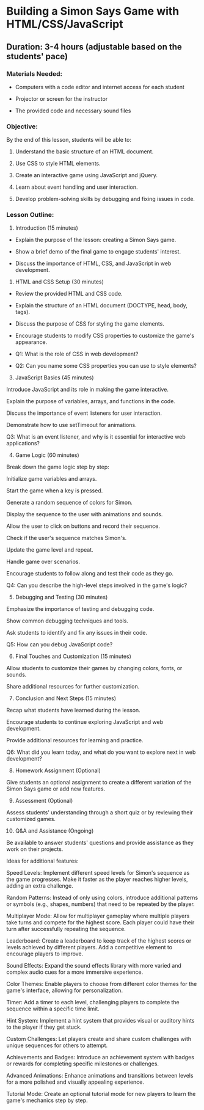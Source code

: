 # Building a Simon Says Game with HTML/CSS/JavaScript

## Duration: 3-4 hours (adjustable based on the students' pace)

### Materials Needed:

- Computers with a code editor and internet access for each student

- Projector or screen for the instructor

- The provided code and necessary sound files

### Objective:

By the end of this lesson, students will be able to:

1. Understand the basic structure of an HTML document.

1. Use CSS to style HTML elements.

1. Create an interactive game using JavaScript and jQuery.

1. Learn about event handling and user interaction.

1. Develop problem-solving skills by debugging and fixing issues in code.

### Lesson Outline:

1. Introduction (15 minutes)

- Explain the purpose of the lesson: creating a Simon Says game.

- Show a brief demo of the final game to engage students' interest.

- Discuss the importance of HTML, CSS, and JavaScript in web development.

1. HTML and CSS Setup (30 minutes)

- Review the provided HTML and CSS code.

- Explain the structure of an HTML document (DOCTYPE, head, body, tags).

- Discuss the purpose of CSS for styling the game elements.

- Encourage students to modify CSS properties to customize the game's appearance.

- Q1: What is the role of CSS in web development?

- Q2: Can you name some CSS properties you can use to style elements?

3. JavaScript Basics (45 minutes)

Introduce JavaScript and its role in making the game interactive.

Explain the purpose of variables, arrays, and functions in the code.

Discuss the importance of event listeners for user interaction.

Demonstrate how to use setTimeout for animations.

Q3: What is an event listener, and why is it essential for interactive web applications?

4. Game Logic (60 minutes)

Break down the game logic step by step:

Initialize game variables and arrays.

Start the game when a key is pressed.

Generate a random sequence of colors for Simon.

Display the sequence to the user with animations and sounds.

Allow the user to click on buttons and record their sequence.

Check if the user's sequence matches Simon's.

Update the game level and repeat.

Handle game over scenarios.

Encourage students to follow along and test their code as they go.

Q4: Can you describe the high-level steps involved in the game's logic?

5. Debugging and Testing (30 minutes)

Emphasize the importance of testing and debugging code.

Show common debugging techniques and tools.

Ask students to identify and fix any issues in their code.

Q5: How can you debug JavaScript code?

6. Final Touches and Customization (15 minutes)

Allow students to customize their games by changing colors, fonts, or sounds.

Share additional resources for further customization.

7. Conclusion and Next Steps (15 minutes)

Recap what students have learned during the lesson.

Encourage students to continue exploring JavaScript and web development.

Provide additional resources for learning and practice.

Q6: What did you learn today, and what do you want to explore next in web development?

8. Homework Assignment (Optional)

Give students an optional assignment to create a different variation of the Simon Says game or add new features.

9. Assessment (Optional)

Assess students' understanding through a short quiz or by reviewing their customized games.

10. Q&A and Assistance (Ongoing)

Be available to answer students' questions and provide assistance as they work on their projects.

Ideas for additional features:

Speed Levels: Implement different speed levels for Simon's sequence as the game progresses. Make it faster as the player reaches higher levels, adding an extra challenge.

Random Patterns: Instead of only using colors, introduce additional patterns or symbols (e.g., shapes, numbers) that need to be repeated by the player.

Multiplayer Mode: Allow for multiplayer gameplay where multiple players take turns and compete for the highest score. Each player could have their turn after successfully repeating the sequence.

Leaderboard: Create a leaderboard to keep track of the highest scores or levels achieved by different players. Add a competitive element to encourage players to improve.

Sound Effects: Expand the sound effects library with more varied and complex audio cues for a more immersive experience.

Color Themes: Enable players to choose from different color themes for the game's interface, allowing for personalization.

Timer: Add a timer to each level, challenging players to complete the sequence within a specific time limit.

Hint System: Implement a hint system that provides visual or auditory hints to the player if they get stuck.

Custom Challenges: Let players create and share custom challenges with unique sequences for others to attempt.

Achievements and Badges: Introduce an achievement system with badges or rewards for completing specific milestones or challenges.

Advanced Animations: Enhance animations and transitions between levels for a more polished and visually appealing experience.

Tutorial Mode: Create an optional tutorial mode for new players to learn the game's mechanics step by step.
